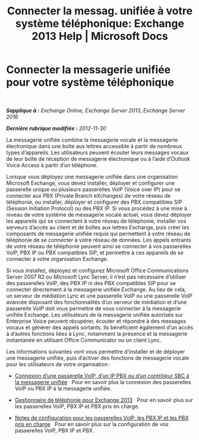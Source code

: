 ﻿---
title: 'Connecter la messag. unifiée à votre système téléphonique: Exchange 2013 Help | Microsoft Docs'
TOCTitle: Connecter la messagerie unifiée pour votre système téléphonique
ms:assetid: 92c3e029-f732-4d6d-b147-2b3006d5f088
ms:mtpsurl: https://technet.microsoft.com/fr-fr/library/JJ673544(v=EXCHG.150)
ms:contentKeyID: 50555454
ms.date: 05/23/2018
mtps_version: v=EXCHG.150
ms.translationtype: MT
---

# Connecter la messagerie unifiée pour votre système téléphonique

 

_**Sapplique à :** Exchange Online, Exchange Server 2013, Exchange Server 2016_

_**Dernière rubrique modifiée :** 2012-11-30_

La messagerie unifiée combine la messagerie vocale et la messagerie électronique dans une boîte aux lettres accessible à partir de nombreux types d’appareils. Les utilisateurs peuvent écouter leurs messages vocaux de leur boîte de réception de messagerie électronique ou à l’aide d’Outlook Voice Access à partir d’un téléphone.

Lorsque vous déployez une messagerie unifiée dans une organisation Microsoft Exchange, vous devez installer, déployer et configurer une passerelle unique ou plusieurs passerelles VoIP (Voice over IP) pour se connecter aux PBX (Private Branch eXchanges) de votre réseau de téléphonie, ou installer, déployer et configurer des PBX compatibles SIP (Session Initiation Protocol) ou des PBX IP. Si vous procédez à une mise à niveau de votre système de messagerie vocale actuel, vous devez déployer les appareils qui se connectent à votre réseau de téléphonie, installer vos serveurs d’accès au client et de boîtes aux lettres Exchange, puis créer les composants de messagerie unifiée requis qui permettent à votre réseau de téléphonie de se connecter à votre réseau de données. Les appels entrants de votre réseau de téléphonie peuvent ainsi se connecter à vos passerelles VoIP, PBX IP ou PBX compatibles SIP, et permettre à ces appareils de se connecter à votre organisation Exchange.

Si vous installez, déployez et configurez Microsoft Office Communications Server 2007 R2 ou Microsoft Lync Server, il n’est pas nécessaire d’utiliser des passerelles VoIP, des PBX IP ni des PBX compatibles SIP pour se connecter directement à la messagerie unifiée Exchange. Au lieu de cela, un serveur de médiation Lync et une passerelle VoIP ou une passerelle VoIP avancée disposant des fonctionnalités d’un serveur de médiation et d’une passerelle VoIP doit vous permettre de vous connecter à la messagerie unifiée Exchange. Les utilisateurs de la messagerie unifiée autorisés sur Enterprise Voice peuvent récupérer, écouter et répondre à des messages vocaux et générer des appels sortants. Ils bénéficient également d’un accès à d’autres fonctions liées à Lync, notamment la présence et la messagerie instantanée en utilisant Office Communicator ou un client Lync.

Les informations suivantes vont vous permettre d’installer et de déployer une messagerie unifiée, puis d’activer des fonctions de messagerie vocale pour les utilisateurs de votre organisation :

  - [Connexion d’une passerelle VoIP, d’un IP PBX ou d’un contrôleur SBC à la messagerie unifiée](connect-a-voip-gateway-ip-pbx-or-session-border-controller-to-um-exchange-2013-help.md)   Pour en savoir plus la connexion des passerelles VoIP ou PBX IP à la messagerie unifiée.

  - [Gestionnaire de téléphonie pour Exchange 2013](telephony-advisor-for-exchange-2013-exchange-2013-help.md)   Pour en savoir plus sur les passerelles VoIP, PBX IP et PBX pris en charge.

  - [Notes de configuration pour les passerelles VoIP, les PBX IP et les PBX pris en charge](configuration-notes-for-supported-voip-gateways-ip-pbxs-and-pbxs-exchange-2013-help.md)   Pour en savoir plus sur la configuration de vos passerelles VoIP, PBX IP et PBX.

